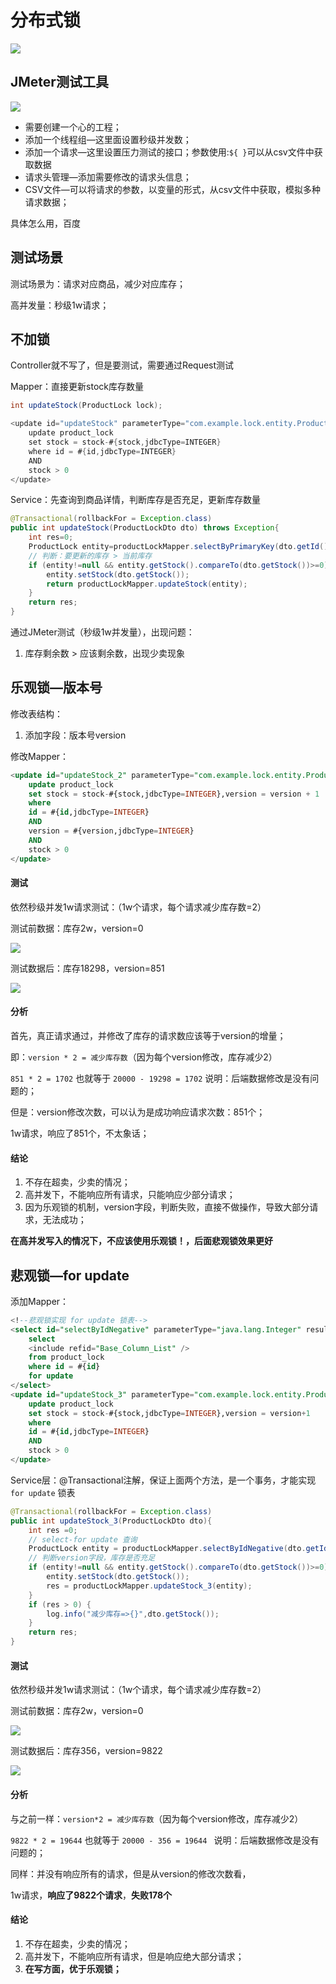 # 分布式锁

![](images/lock1.png)

## JMeter测试工具

![](images/distribute1.png)

- 需要创建一个心的工程；
- 添加一个线程组—这里面设置秒级并发数；
- 添加一个请求—这里设置压力测试的接口；参数使用:`${ }`可以从csv文件中获取数据
- 请求头管理—添加需要修改的请求头信息；
- CSV文件—可以将请求的参数，以变量的形式，从csv文件中获取，模拟多种请求数据；

具体怎么用，百度

## 测试场景

测试场景为：请求对应商品，减少对应库存；

高并发量：秒级1w请求；

## 不加锁

Controller就不写了，但是要测试，需要通过Request测试

Mapper：直接更新stock库存数量

```java
int updateStock(ProductLock lock);

<update id="updateStock" parameterType="com.example.lock.entity.ProductLock">
    update product_lock
    set stock = stock-#{stock,jdbcType=INTEGER}
	where id = #{id,jdbcType=INTEGER}
    AND
    stock > 0
</update>
```

Service：先查询到商品详情，判断库存是否充足，更新库存数量

```java
@Transactional(rollbackFor = Exception.class)
public int updateStock(ProductLockDto dto) throws Exception{
    int res=0;
    ProductLock entity=productLockMapper.selectByPrimaryKey(dto.getId());
    // 判断：要更新的库存 > 当前库存
    if (entity!=null && entity.getStock().compareTo(dto.getStock())>=0){
        entity.setStock(dto.getStock());
        return productLockMapper.updateStock(entity);
    }
    return res;
}
```

通过JMeter测试（秒级1w并发量），出现问题：

1. 库存剩余数 > 应该剩余数，出现少卖现象

## 乐观锁—版本号

修改表结构：

1. 添加字段：版本号version

修改Mapper：

```sql
<update id="updateStock_2" parameterType="com.example.lock.entity.ProductLock">
    update product_lock
    set stock = stock-#{stock,jdbcType=INTEGER},version = version + 1
    where
    id = #{id,jdbcType=INTEGER}
    AND
    version = #{version,jdbcType=INTEGER}
    AND
    stock > 0
</update>
```

#### 测试

依然秒级并发1w请求测试：（1w个请求，每个请求减少库存数=2）

测试前数据：库存2w，version=0

![](images/distribute3.png)

测试数据后：库存18298，version=851

![](images/distribute2.png)

#### 分析

首先，真正请求通过，并修改了库存的请求数应该等于version的增量；

即：`version * 2 = 减少库存数`（因为每个version修改，库存减少2）

`851 * 2 = 1702` 也就等于 `20000 - 19298 = 1702` 说明：后端数据修改是没有问题的；

但是：version修改次数，可以认为是成功响应请求次数：851个；

1w请求，响应了851个，不太象话；

#### 结论

1. 不存在超卖，少卖的情况；
2. 高并发下，不能响应所有请求，只能响应少部分请求；
3. 因为乐观锁的机制，version字段，判断失败，直接不做操作，导致大部分请求，无法成功；

**在高并发写入的情况下，不应该使用乐观锁！，后面悲观锁效果更好**

## 悲观锁—for update

添加Mapper：

```sql
<!--悲观锁实现 for update 锁表-->
<select id="selectByIdNegative" parameterType="java.lang.Integer" resultMap="BaseResultMap">
    select
    <include refid="Base_Column_List" />
    from product_lock
    where id = #{id}
    for update
</select>
<update id="updateStock_3" parameterType="com.example.lock.entity.ProductLock">
    update product_lock
    set stock = stock-#{stock,jdbcType=INTEGER},version = version+1
    where
    id = #{id,jdbcType=INTEGER}
    AND
    stock > 0
</update>
```

Service层：@Transactional注解，保证上面两个方法，是一个事务，才能实现`for update` 锁表

```java
@Transactional(rollbackFor = Exception.class)
public int updateStock_3(ProductLockDto dto){
    int res =0;
    // select-for update 查询
    ProductLock entity = productLockMapper.selectByIdNegative(dto.getId());
    // 判断version字段，库存是否充足
    if (entity!=null && entity.getStock().compareTo(dto.getStock())>=0){
        entity.setStock(dto.getStock());
        res = productLockMapper.updateStock_3(entity);
    }
    if (res > 0) {
        log.info("减少库存=>{}",dto.getStock());
    }
    return res;
}
```

#### 测试

依然秒级并发1w请求测试：（1w个请求，每个请求减少库存数=2）

测试前数据：库存2w，version=0

![](images/distribute4.png)

测试数据后：库存356，version=9822

![](images/distribute5.png)

#### 分析

与之前一样：`version*2 = 减少库存数`（因为每个version修改，库存减少2）

`9822 * 2 = 19644` 也就等于 `20000 - 356 = 19644 ` 说明：后端数据修改是没有问题的；

同样：并没有响应所有的请求，但是从version的修改次数看，

1w请求，**响应了9822个请求**，**失败178个**

#### 结论

1. 不存在超卖，少卖的情况；
2. 高并发下，不能响应所有请求，但是响应绝大部分请求；
3. **在写方面，优于乐观锁；**